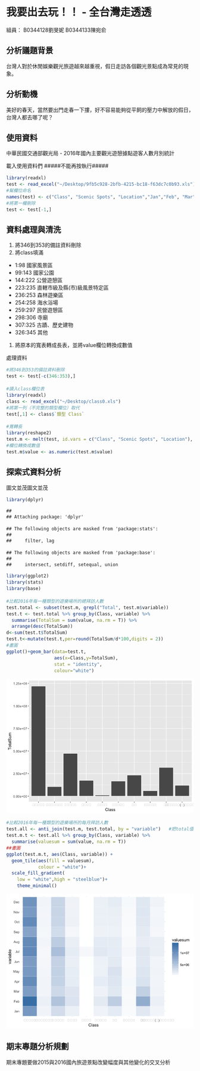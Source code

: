我要出去玩！！ - 全台灣走透透
================

組員： B0344128劉旻妮 B0344133陳宛俞

分析議題背景
------------

台灣人對於休閒娛樂觀光旅遊越來越重視，假日走訪各個觀光景點成為常見的現象。

分析動機
--------

美好的春天，當然要出門走春一下摟，好不容易能夠從平飼的壓力中解放的假日，台灣人都去哪了呢？

使用資料
--------

中華民國交通部觀光局 - 2016年國內主要觀光遊憩據點遊客人數月別統計

載入使用資料們 \#\#\#\#\#不能再按執行\#\#\#\#\#

``` r
library(readxl)
test <- read_excel("~/Desktop/9fb5c928-2bfb-4215-bc18-f63dc7c0b93.xls")
#幫欄位命名
names(test) <- c("Class", "Scenic Spots", "Location","Jan","Feb", "Mar", "Apr", "May", "Jun" , "Jul", "Aug", "Sep", "Oct", "Nov", "Dec", "Total")
#將第一欄刪除
test <- test[-1,]
```

資料處理與清洗
--------------

1.  將346到353的備註資料刪除
2.  將class填滿

-   1:98 國家風景區
-   99:143 國家公園
-   144:222 公營遊憩區
-   223:235 直轄市級及縣(市)級風景特定區
-   236:253 森林遊樂區
-   254:258 海水浴場
-   259:297 民營遊憩區
-   298:306 寺廟
-   307:325 古蹟、歷史建物
-   326:345 其他

1.  將原本的寬表轉成長表，並將value欄位轉換成數值

處理資料

``` r
#將346到353的備註資料刪除
test <- test[-c(346:353),]

#讀入class欄位表
library(readxl)
class <- read_excel("~/Desktop/class0.xls")
#將第一列（不完整的類型欄位）取代
test[,1] <- class$`類型 Class`

#寬轉長
library(reshape2)
test.m <- melt(test, id.vars = c("Class", "Scenic Spots", "Location"), na.rm = TRUE)
#欄位轉換成數值
test.m$value <- as.numeric(test.m$value)
```

探索式資料分析
--------------

圖文並茂圖文並茂

``` r
library(dplyr)
```

    ## 
    ## Attaching package: 'dplyr'

    ## The following objects are masked from 'package:stats':
    ## 
    ##     filter, lag

    ## The following objects are masked from 'package:base':
    ## 
    ##     intersect, setdiff, setequal, union

``` r
library(ggplot2)
library(stats)
library(base)

#比較2016年每一種類型的遊樂場所的總拜訪人數
test.total <- subset(test.m, grepl("Total", test.m$variable))
test.t <- test.total %>% group_by(Class, variable) %>%
  summarise(TotalSum = sum(value, na.rm = T)) %>%
  arrange(desc(TotalSum))
d<-sum(test.t$TotalSum)
test.t<-mutate(test.t,per=round(TotalSum/d*100,digits = 2))
#畫圖
ggplot()+geom_bar(data=test.t,
                  aes(x=Class,y=TotalSum),
                  stat = "identity",
                  colour="white")
```

![](README_files/figure-markdown_github/unnamed-chunk-3-1.png)

``` r
#比較2016年每一種類型的遊樂場所的每月拜訪人數
test.all <- anti_join(test.m, test.total, by = "variable")   #把total值去掉
test.m.t <- test.all %>% group_by(Class, variable) %>%
  summarise(valuesum = sum(value, na.rm = T)) 
##畫圖
ggplot(test.m.t, aes(Class, variable)) + 
  geom_tile(aes(fill = valuesum),
            colour = "white")+ 
  scale_fill_gradient(
    low = "white",high = "steelblue")+
    theme_minimal()
```

![](README_files/figure-markdown_github/unnamed-chunk-3-2.png)

期末專題分析規劃
----------------

期末專題要做2015與2016國內旅遊景點改變幅度與其他變化的交叉分析
